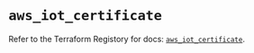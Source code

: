 # `aws_iot_certificate`

Refer to the Terraform Registory for docs: [`aws_iot_certificate`](https://registry.terraform.io/providers/hashicorp/aws/5.10.0/docs/resources/iot_certificate).
